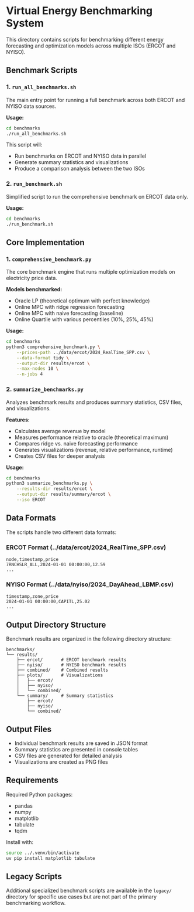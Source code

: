 # Virtual Energy Benchmarking System

This directory contains scripts for benchmarking different energy forecasting and optimization models across multiple ISOs (ERCOT and NYISO).

## Benchmark Scripts

### 1. `run_all_benchmarks.sh`

The main entry point for running a full benchmark across both ERCOT and NYISO data sources.

**Usage:**
```bash
cd benchmarks
./run_all_benchmarks.sh
```

This script will:
- Run benchmarks on ERCOT and NYISO data in parallel
- Generate summary statistics and visualizations
- Produce a comparison analysis between the two ISOs

### 2. `run_benchmark.sh`

Simplified script to run the comprehensive benchmark on ERCOT data only.

**Usage:**
```bash
cd benchmarks
./run_benchmark.sh
```

## Core Implementation

### 1. `comprehensive_benchmark.py`

The core benchmark engine that runs multiple optimization models on electricity price data.

**Models benchmarked:**
- Oracle LP (theoretical optimum with perfect knowledge)
- Online MPC with ridge regression forecasting
- Online MPC with naive forecasting (baseline)
- Online Quartile with various percentiles (10%, 25%, 45%)

**Usage:**
```bash
cd benchmarks
python3 comprehensive_benchmark.py \
    --prices-path ../data/ercot/2024_RealTime_SPP.csv \
    --data-format tidy \
    --output-dir results/ercot \
    --max-nodes 10 \
    --n-jobs 4
```

### 2. `summarize_benchmarks.py`

Analyzes benchmark results and produces summary statistics, CSV files, and visualizations.

**Features:**
- Calculates average revenue by model
- Measures performance relative to oracle (theoretical maximum)
- Compares ridge vs. naive forecasting performance
- Generates visualizations (revenue, relative performance, runtime)
- Creates CSV files for deeper analysis

**Usage:**
```bash
cd benchmarks
python3 summarize_benchmarks.py \
    --results-dir results/ercot \
    --output-dir results/summary/ercot \
    --iso ERCOT
```

## Data Formats

The scripts handle two different data formats:

### ERCOT Format (../data/ercot/2024_RealTime_SPP.csv)
```
node,timestamp,price
7RNCHSLR_ALL,2024-01-01 00:00:00,12.59
...
```

### NYISO Format (../data/nyiso/2024_DayAhead_LBMP.csv)
```
timestamp,zone,price
2024-01-01 00:00:00,CAPITL,25.02
...
```

## Output Directory Structure

Benchmark results are organized in the following directory structure:

```
benchmarks/
└── results/
    ├── ercot/       # ERCOT benchmark results
    ├── nyiso/       # NYISO benchmark results
    ├── combined/    # Combined results
    ├── plots/       # Visualizations
    │   ├── ercot/
    │   ├── nyiso/
    │   └── combined/
    └── summary/     # Summary statistics
        ├── ercot/
        ├── nyiso/
        └── combined/
```

## Output Files

- Individual benchmark results are saved in JSON format
- Summary statistics are presented in console tables
- CSV files are generated for detailed analysis
- Visualizations are created as PNG files

## Requirements

Required Python packages:
- pandas
- numpy
- matplotlib
- tabulate
- tqdm

Install with:
```bash
source ../.venv/bin/activate
uv pip install matplotlib tabulate
```

## Legacy Scripts

Additional specialized benchmark scripts are available in the `legacy/` directory for specific use cases but are not part of the primary benchmarking workflow. 